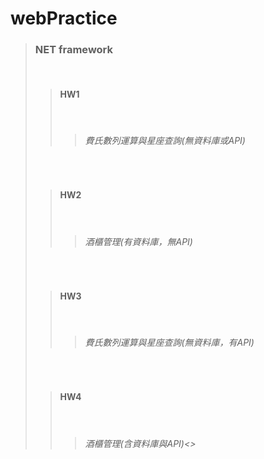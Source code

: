 # webPractice

<BlockQuote><h3>NET framework</h3><br />
  <BlockQuote><h4>HW1</h4><br />
    <BlockQuote><h6>費氏數列運算與星座查詢(無資料庫或API)</h6></BlockQuote>
  </BlockQuote><br />
  <BlockQuote><h4>HW2</h4><br />
    <BlockQuote><h6>酒櫃管理(有資料庫，無API)</h6></BlockQuote>
  </BlockQuote><br />
  <BlockQuote><h4>HW3</h4><br />
    <BlockQuote><h6>費氏數列運算與星座查詢(無資料庫，有API)</h6></BlockQuote>
  </BlockQuote><br />
  <BlockQuote><h4>HW4</h4><br />
    <BlockQuote><h6>酒櫃管理(含資料庫與API)<></BlockQuote>
  </BlockQuote>
</BlockQuote>
